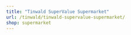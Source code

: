 ```yaml
---
title: "Tinwald SuperValue Supermarket"
url: /tinwald/tinwald-supervalue-supermarket/
shop: supermarket
---
```

